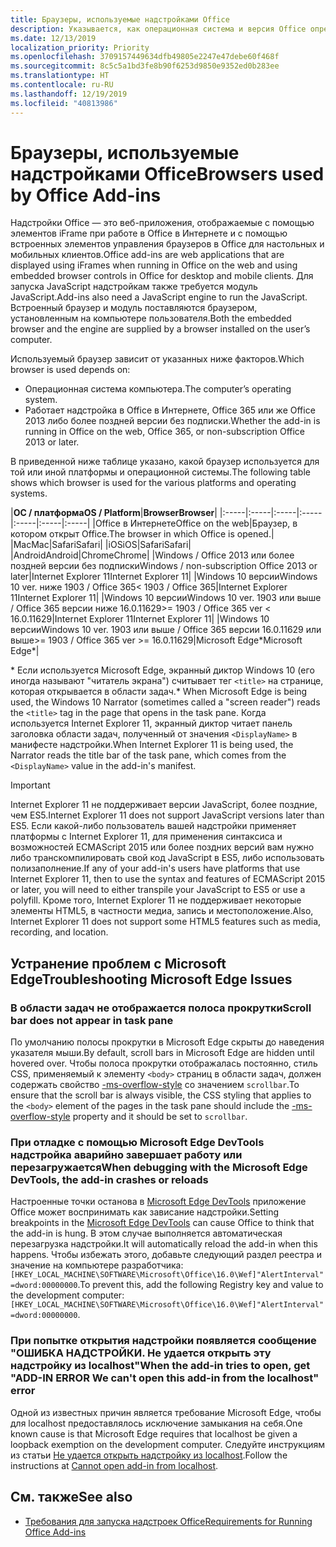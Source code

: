 ```yaml
---
title: Браузеры, используемые надстройками Office
description: Указывается, как операционная система и версия Office определяют браузер, используемый надстройками Office.
ms.date: 12/13/2019
localization_priority: Priority
ms.openlocfilehash: 3709157449634dfb49805e2247e47debe60f468f
ms.sourcegitcommit: 8c5c5a1bd3fe8b90f6253d9850e9352ed0b283ee
ms.translationtype: HT
ms.contentlocale: ru-RU
ms.lasthandoff: 12/19/2019
ms.locfileid: "40813986"
---
```

# <a name="browsers-used-by-office-add-ins"></a><span data-ttu-id="d91ea-103">Браузеры, используемые надстройками Office</span><span class="sxs-lookup"><span data-stu-id="d91ea-103">Browsers used by Office Add-ins</span></span>

<span data-ttu-id="d91ea-104">Надстройки Office — это веб-приложения, отображаемые с помощью элементов iFrame при работе в Office в Интернете и с помощью встроенных элементов управления браузеров в Office для настольных и мобильных клиентов.</span><span class="sxs-lookup"><span data-stu-id="d91ea-104">Office add-ins are web applications that are displayed using iFrames when running in Office on the web and using embedded browser controls in Office for desktop and mobile clients.</span></span> <span data-ttu-id="d91ea-105">Для запуска JavaScript надстройкам также требуется модуль JavaScript.</span><span class="sxs-lookup"><span data-stu-id="d91ea-105">Add-ins also need a JavaScript engine to run the JavaScript.</span></span> <span data-ttu-id="d91ea-106">Встроенный браузер и модуль поставляются браузером, установленным на компьютере пользователя.</span><span class="sxs-lookup"><span data-stu-id="d91ea-106">Both the embedded browser and the engine are supplied by a browser installed on the user’s computer.</span></span>

<span data-ttu-id="d91ea-107">Используемый браузер зависит от указанных ниже факторов.</span><span class="sxs-lookup"><span data-stu-id="d91ea-107">Which browser is used depends on:</span></span>

- <span data-ttu-id="d91ea-108">Операционная система компьютера.</span><span class="sxs-lookup"><span data-stu-id="d91ea-108">The computer’s operating system.</span></span>
- <span data-ttu-id="d91ea-109">Работает надстройка в Office в Интернете, Office 365 или же Office 2013 либо более поздней версии без подписки.</span><span class="sxs-lookup"><span data-stu-id="d91ea-109">Whether the add-in is running in Office on the web, Office 365, or non-subscription Office 2013 or later.</span></span>

<span data-ttu-id="d91ea-110">В приведенной ниже таблице указано, какой браузер используется для той или иной платформы и операционной системы.</span><span class="sxs-lookup"><span data-stu-id="d91ea-110">The following table shows which browser is used for the various platforms and operating systems.</span></span>

|<span data-ttu-id="d91ea-111">**ОС / платформа**</span><span class="sxs-lookup"><span data-stu-id="d91ea-111">**OS / Platform**</span></span>|<span data-ttu-id="d91ea-112">**Browser**</span><span class="sxs-lookup"><span data-stu-id="d91ea-112">**Browser**</span></span>|
|:-----|:-----|:-----|:-----|:-----|:-----|:-----|
|<span data-ttu-id="d91ea-113">Office в Интернете</span><span class="sxs-lookup"><span data-stu-id="d91ea-113">Office on the web</span></span>|<span data-ttu-id="d91ea-114">Браузер, в котором открыт Office.</span><span class="sxs-lookup"><span data-stu-id="d91ea-114">The browser in which Office is opened.</span></span>|
|<span data-ttu-id="d91ea-115">Mac</span><span class="sxs-lookup"><span data-stu-id="d91ea-115">Mac</span></span>|<span data-ttu-id="d91ea-116">Safari</span><span class="sxs-lookup"><span data-stu-id="d91ea-116">Safari</span></span>|
|<span data-ttu-id="d91ea-117">iOS</span><span class="sxs-lookup"><span data-stu-id="d91ea-117">iOS</span></span>|<span data-ttu-id="d91ea-118">Safari</span><span class="sxs-lookup"><span data-stu-id="d91ea-118">Safari</span></span>|
|<span data-ttu-id="d91ea-119">Android</span><span class="sxs-lookup"><span data-stu-id="d91ea-119">Android</span></span>|<span data-ttu-id="d91ea-120">Chrome</span><span class="sxs-lookup"><span data-stu-id="d91ea-120">Chrome</span></span>|
|<span data-ttu-id="d91ea-121">Windows / Office 2013 или более поздней версии без подписки</span><span class="sxs-lookup"><span data-stu-id="d91ea-121">Windows / non-subscription Office 2013 or later</span></span>|<span data-ttu-id="d91ea-122">Internet Explorer 11</span><span class="sxs-lookup"><span data-stu-id="d91ea-122">Internet Explorer 11</span></span>|
|<span data-ttu-id="d91ea-123">Windows 10 версии</span><span class="sxs-lookup"><span data-stu-id="d91ea-123">Windows 10 ver.</span></span> <span data-ttu-id="d91ea-124">ниже 1903 / Office 365</span><span class="sxs-lookup"><span data-stu-id="d91ea-124">< 1903 / Office 365</span></span>|<span data-ttu-id="d91ea-125">Internet Explorer 11</span><span class="sxs-lookup"><span data-stu-id="d91ea-125">Internet Explorer 11</span></span>|
|<span data-ttu-id="d91ea-126">Windows 10 версии</span><span class="sxs-lookup"><span data-stu-id="d91ea-126">Windows 10 ver.</span></span> <span data-ttu-id="d91ea-127">1903 или выше / Office 365 версии ниже 16.0.11629</span><span class="sxs-lookup"><span data-stu-id="d91ea-127">>= 1903 / Office 365 ver < 16.0.11629</span></span>|<span data-ttu-id="d91ea-128">Internet Explorer 11</span><span class="sxs-lookup"><span data-stu-id="d91ea-128">Internet Explorer 11</span></span>|
|<span data-ttu-id="d91ea-129">Windows 10 версии</span><span class="sxs-lookup"><span data-stu-id="d91ea-129">Windows 10 ver.</span></span> <span data-ttu-id="d91ea-130">1903 или выше / Office 365 версии 16.0.11629 или выше</span><span class="sxs-lookup"><span data-stu-id="d91ea-130">>= 1903 / Office 365 ver >= 16.0.11629</span></span>|<span data-ttu-id="d91ea-131">Microsoft Edge\*</span><span class="sxs-lookup"><span data-stu-id="d91ea-131">Microsoft Edge\*</span></span>|

<span data-ttu-id="d91ea-132">\* Если используется Microsoft Edge, экранный диктор Windows 10 (его иногда называют "читатель экрана") считывает тег `<title>` на странице, которая открывается в области задач.</span><span class="sxs-lookup"><span data-stu-id="d91ea-132">\* When Microsoft Edge is being used, the Windows 10 Narrator (sometimes called a "screen reader") reads the `<title>` tag in the page that opens in the task pane.</span></span> <span data-ttu-id="d91ea-133">Когда используется Internet Explorer 11, экранный диктор читает панель заголовка области задач, полученный от значения `<DisplayName>` в манифесте надстройки.</span><span class="sxs-lookup"><span data-stu-id="d91ea-133">When Internet Explorer 11 is being used, the Narrator reads the title bar of the task pane, which comes from the `<DisplayName>` value in the add-in's manifest.</span></span>

> [!IMPORTANT]
> <span data-ttu-id="d91ea-134">Internet Explorer 11 не поддерживает версии JavaScript, более поздние, чем ES5.</span><span class="sxs-lookup"><span data-stu-id="d91ea-134">Internet Explorer 11 does not support JavaScript versions later than ES5.</span></span> <span data-ttu-id="d91ea-135">Если какой-либо пользователь вашей надстройки применяет платформы с Internet Explorer 11, для применения синтаксиса и возможностей ECMAScript 2015 или более поздних версий вам нужно либо транскомпилировать свой код JavaScript в ES5, либо использовать полизаполнение.</span><span class="sxs-lookup"><span data-stu-id="d91ea-135">If any of your add-in's users have platforms that use Internet Explorer 11, then to use the syntax and features of ECMAScript 2015 or later, you will need to either transpile your JavaScript to ES5 or use a polyfill.</span></span> <span data-ttu-id="d91ea-136">Кроме того, Internet Explorer 11 не поддерживает некоторые элементы HTML5, в частности медиа, запись и местоположение.</span><span class="sxs-lookup"><span data-stu-id="d91ea-136">Also, Internet Explorer 11 does not support some HTML5 features such as media, recording, and location.</span></span>

## <a name="troubleshooting-microsoft-edge-issues"></a><span data-ttu-id="d91ea-137">Устранение проблем с Microsoft Edge</span><span class="sxs-lookup"><span data-stu-id="d91ea-137">Troubleshooting Microsoft Edge Issues</span></span>

### <a name="scroll-bar-does-not-appear-in-task-pane"></a><span data-ttu-id="d91ea-138">В области задач не отображается полоса прокрутки</span><span class="sxs-lookup"><span data-stu-id="d91ea-138">Scroll bar does not appear in task pane</span></span>

<span data-ttu-id="d91ea-139">По умолчанию полосы прокрутки в Microsoft Edge скрыты до наведения указателя мыши.</span><span class="sxs-lookup"><span data-stu-id="d91ea-139">By default, scroll bars in Microsoft Edge are hidden until hovered over.</span></span> <span data-ttu-id="d91ea-140">Чтобы полоса прокрутки отображалась постоянно, стиль CSS, применяемый к элементу `<body>` страниц в области задач, должен содержать свойство [-ms-overflow-style](https://developer.mozilla.org/docs/Web/CSS/-ms-overflow-style) со значением `scrollbar`.</span><span class="sxs-lookup"><span data-stu-id="d91ea-140">To ensure that the scroll bar is always visible, the CSS styling that applies to the `<body>` element of the pages in the task pane should include the [-ms-overflow-style](https://developer.mozilla.org/docs/Web/CSS/-ms-overflow-style) property and it should be set to `scrollbar`.</span></span> 

### <a name="when-debugging-with-the-microsoft-edge-devtools-the-add-in-crashes-or-reloads"></a><span data-ttu-id="d91ea-141">При отладке с помощью Microsoft Edge DevTools надстройка аварийно завершает работу или перезагружается</span><span class="sxs-lookup"><span data-stu-id="d91ea-141">When debugging with the Microsoft Edge DevTools, the add-in crashes or reloads</span></span>

<span data-ttu-id="d91ea-142">Настроенные точки останова в [Microsoft Edge DevTools](https://www.microsoft.com/p/microsoft-edge-devtools-preview/9mzbfrmz0mnj?rtc=1&activetab=pivot%3Aoverviewtab) приложение Office может воспринимать как зависание надстройки.</span><span class="sxs-lookup"><span data-stu-id="d91ea-142">Setting breakpoints in the [Microsoft Edge DevTools](https://www.microsoft.com/p/microsoft-edge-devtools-preview/9mzbfrmz0mnj?rtc=1&activetab=pivot%3Aoverviewtab) can cause Office to think that the add-in is hung.</span></span> <span data-ttu-id="d91ea-143">В этом случае выполняется автоматическая перезагрузка надстройки.</span><span class="sxs-lookup"><span data-stu-id="d91ea-143">It will automatically reload the add-in when this happens.</span></span> <span data-ttu-id="d91ea-144">Чтобы избежать этого, добавьте следующий раздел реестра и значение на компьютере разработчика: `[HKEY_LOCAL_MACHINE\SOFTWARE\Microsoft\Office\16.0\Wef]"AlertInterval"=dword:00000000`.</span><span class="sxs-lookup"><span data-stu-id="d91ea-144">To prevent this, add the following Registry key and value to the development computer: `[HKEY_LOCAL_MACHINE\SOFTWARE\Microsoft\Office\16.0\Wef]"AlertInterval"=dword:00000000`.</span></span>

### <a name="when-the-add-in-tries-to-open-get-add-in-error-we-cant-open-this-add-in-from-the-localhost-error"></a><span data-ttu-id="d91ea-145">При попытке открытия надстройки появляется сообщение "ОШИБКА НАДСТРОЙКИ. Не удается открыть эту надстройку из localhost"</span><span class="sxs-lookup"><span data-stu-id="d91ea-145">When the add-in tries to open, get "ADD-IN ERROR We can't open this add-in from the localhost" error</span></span>

<span data-ttu-id="d91ea-146">Одной из известных причин является требование Microsoft Edge, чтобы для localhost предоставлялось исключение замыкания на себя.</span><span class="sxs-lookup"><span data-stu-id="d91ea-146">One known cause is that Microsoft Edge requires that localhost be given a loopback exemption on the development computer.</span></span> <span data-ttu-id="d91ea-147">Следуйте инструкциям из статьи [Не удается открыть надстройку из localhost](/office/troubleshoot/error-messages/cannot-open-add-in-from-localhost).</span><span class="sxs-lookup"><span data-stu-id="d91ea-147">Follow the instructions at [Cannot open add-in from localhost](/office/troubleshoot/error-messages/cannot-open-add-in-from-localhost).</span></span>


## <a name="see-also"></a><span data-ttu-id="d91ea-148">См. также</span><span class="sxs-lookup"><span data-stu-id="d91ea-148">See also</span></span>

- [<span data-ttu-id="d91ea-149">Требования для запуска надстроек Office</span><span class="sxs-lookup"><span data-stu-id="d91ea-149">Requirements for Running Office Add-ins</span></span>](requirements-for-running-office-add-ins.md)
